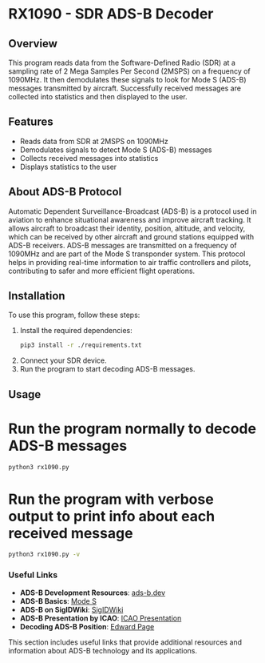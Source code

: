# RX1090 - SDR ADS-B Decoder

## Overview
This program reads data from the Software-Defined Radio (SDR) at a sampling rate of 2 Mega Samples Per Second (2MSPS) on a frequency of 1090MHz. It then demodulates these signals to look for Mode S (ADS-B) messages transmitted by aircraft. Successfully received messages are collected into statistics and then displayed to the user.

## Features
- Reads data from SDR at 2MSPS on 1090MHz
- Demodulates signals to detect Mode S (ADS-B) messages
- Collects received messages into statistics
- Displays statistics to the user

## About ADS-B Protocol
Automatic Dependent Surveillance-Broadcast (ADS-B) is a protocol used in aviation to enhance situational awareness and improve aircraft tracking. It allows aircraft to broadcast their identity, position, altitude, and velocity, which can be received by other aircraft and ground stations equipped with ADS-B receivers. ADS-B messages are transmitted on a frequency of 1090MHz and are part of the Mode S transponder system. This protocol helps in providing real-time information to air traffic controllers and pilots, contributing to safer and more efficient flight operations.

## Installation
To use this program, follow these steps:
1. Install the required dependencies:
   ```sh
   pip3 install -r ./requirements.txt
	 ```
2. Connect your SDR device.
3. Run the program to start decoding ADS-B messages.

## Usage
# Run the program normally to decode ADS-B messages
```sh
python3 rx1090.py
```

# Run the program with verbose output to print info about each received message
```sh
python3 rx1090.py -v
```

### Useful Links
- **ADS-B Development Resources**: [ads-b.dev](https://ads-b.dev/)
- **ADS-B Basics**: [Mode S](https://mode-s.org/1090mhz/content/ads-b/1-basics.html)
- **ADS-B on SigIDWiki**: [SigIDWiki](https://www.sigidwiki.com/wiki/Automatic_Dependent_Surveillance-Broadcast_%28ADS-B%29)
- **ADS-B Presentation by ICAO**: [ICAO Presentation](https://www.icao.int/SAM/Documents/2015-SEMAUTOM/Ses4%20Presentation%20CUBA_ADSB.pdf)
- **Decoding ADS-B Position**: [Edward Page](http://www.lll.lu/~edward/edward/adsb/DecodingADSBposition.html)

This section includes useful links that provide additional resources and information about ADS-B technology and its applications.
